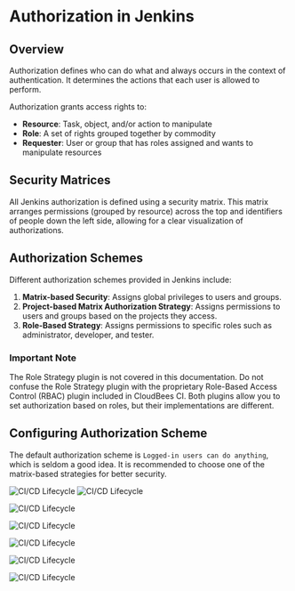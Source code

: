 # Authorization in Jenkins

## Overview

Authorization defines who can do what and always occurs in the context of authentication. It determines the actions that each user is allowed to perform.

Authorization grants access rights to:

- **Resource**: Task, object, and/or action to manipulate
- **Role**: A set of rights grouped together by commodity
- **Requester**: User or group that has roles assigned and wants to manipulate resources

## Security Matrices

All Jenkins authorization is defined using a security matrix. This matrix arranges permissions (grouped by resource) across the top and identifiers of people down the left side, allowing for a clear visualization of authorizations.

## Authorization Schemes

Different authorization schemes provided in Jenkins include:

1. **Matrix-based Security**: Assigns global privileges to users and groups.
2. **Project-based Matrix Authorization Strategy**: Assigns permissions to users and groups based on the projects they access.
3. **Role-Based Strategy**: Assigns permissions to specific roles such as administrator, developer, and tester.

### Important Note

The Role Strategy plugin is not covered in this documentation. Do not confuse the Role Strategy plugin with the proprietary Role-Based Access Control (RBAC) plugin included in CloudBees CI. Both plugins allow you to set authorization based on roles, but their implementations are different.

## Configuring Authorization Scheme

The default authorization scheme is `Logged-in users can do anything`, which is seldom a good idea. It is recommended to choose one of the matrix-based strategies for better security.



![CI/CD Lifecycle](../Image/image14.png)
![CI/CD Lifecycle](../Image/image15.png)

![CI/CD Lifecycle](../Image/image16.png)

![CI/CD Lifecycle](../Image/image17.png)

![CI/CD Lifecycle](../Image/image18.png)

![CI/CD Lifecycle](../Image/image19.png)

![CI/CD Lifecycle](../Image/image20.png)
